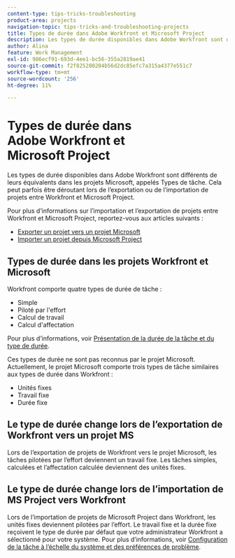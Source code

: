 ```yaml
---
content-type: tips-tricks-troubleshooting
product-area: projects
navigation-topic: tips-tricks-and-troubleshooting-projects
title: Types de durée dans Adobe Workfront et Microsoft Project
description: Les types de durée disponibles dans Adobe Workfront sont différents de leurs équivalents dans les projets Microsoft, appelés Types de tâche. Cela peut parfois être déroutant lors de l’exportation ou de l’importation de projets entre Workfront et Microsoft Project.
author: Alina
feature: Work Management
exl-id: 986ecf91-693d-4ee1-bc56-355a2819ae41
source-git-commit: f2f825280204b56d2dc85efc7a315a4377e551c7
workflow-type: tm+mt
source-wordcount: '256'
ht-degree: 11%

---
```


# Types de durée dans Adobe Workfront et Microsoft Project

Les types de durée disponibles dans Adobe Workfront sont différents de leurs équivalents dans les projets Microsoft, appelés Types de tâche. Cela peut parfois être déroutant lors de l’exportation ou de l’importation de projets entre Workfront et Microsoft Project.

Pour plus d’informations sur l’importation et l’exportation de projets entre Workfront et Microsoft Project, reportez-vous aux articles suivants :

* [Exporter un projet vers un projet Microsoft](../../../manage-work/projects/manage-projects/export-project-to-ms-project.md)
* [Importer un projet depuis Microsoft Project](../../../manage-work/projects/create-projects/import-project-from-ms-project.md)

## Types de durée dans les projets Workfront et Microsoft

Workfront comporte quatre types de durée de tâche :

* Simple
* Piloté par l&#39;effort
* Calcul de travail
* Calcul d&#39;affectation

Pour plus d’informations, voir [Présentation de la durée de la tâche et du type de durée](../../../manage-work/tasks/taskdurtn/task-duration-and-duration-type.md).

Ces types de durée ne sont pas reconnus par le projet Microsoft. Actuellement, le projet Microsoft comporte trois types de tâche similaires aux types de durée dans Workfront :

* Unités fixes
* Travail fixe
* Durée fixe

## Le type de durée change lors de l’exportation de Workfront vers un projet MS

Lors de l’exportation de projets de Workfront vers le projet Microsoft, les tâches pilotées par l’effort deviennent un travail fixe. Les tâches simples, calculées et l’affectation calculée deviennent des unités fixes.

## Le type de durée change lors de l’importation de MS Project vers Workfront

Lors de l’importation de projets de Microsoft Project dans Workfront, les unités fixes deviennent pilotées par l’effort. Le travail fixe et la durée fixe reçoivent le type de durée par défaut que votre administrateur Workfront a sélectionné pour votre système. Pour plus d’informations, voir [Configuration de la tâche à l’échelle du système et des préférences de problème](../../../administration-and-setup/set-up-workfront/configure-system-defaults/set-task-issue-preferences.md).

<!--
<note type="warning">
When a task has Calculated Work as the Duration Type and the default Duration Type in Setup is set as Calculated Assignment, then MS Project assignment allocations will be lost during the import.
<MadCap:conditionalText data-mc-conditions="QuicksilverOrClassic.Draft mode">
(drafting this because it is misleading)
</MadCap:conditionalText>
</note>
-->
